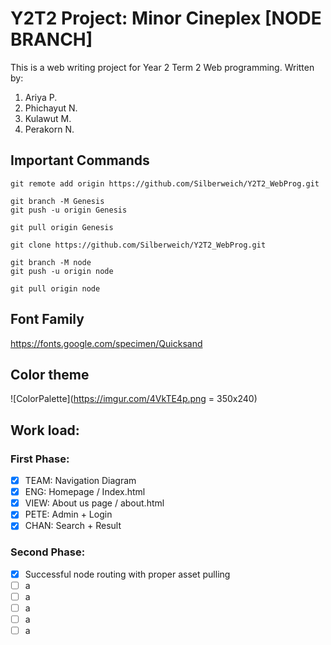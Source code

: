 # Y2T2 Project: Minor Cineplex [NODE BRANCH]

This is a web writing project for Year 2 Term 2 Web programming. Written by:
1. Ariya P. 
2. Phichayut N.
3. Kulawut M.
4. Perakorn N.
## Important Commands 
```
git remote add origin https://github.com/Silberweich/Y2T2_WebProg.git

git branch -M Genesis
git push -u origin Genesis

git pull origin Genesis

git clone https://github.com/Silberweich/Y2T2_WebProg.git

git branch -M node
git push -u origin node

git pull origin node
```
## Font Family
https://fonts.google.com/specimen/Quicksand

## Color theme
![ColorPalette](https://imgur.com/4VkTE4p.png = 350x240)

## Work load:
### First Phase:
- [x] TEAM: Navigation Diagram
- [x] ENG: Homepage / Index.html
- [x] VIEW: About us page / about.html
- [x] PETE: Admin + Login
- [x] CHAN: Search + Result
### Second Phase:
- [x] Successful node routing with proper asset pulling
- [ ] a
- [ ] a
- [ ] a
- [ ] a
- [ ] a
